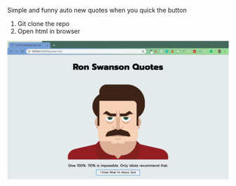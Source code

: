 Simple and funny auto new quotes when you quick the button

1) Git clone the repo 
2) Open html in browser

![Screenshot](img.png)
